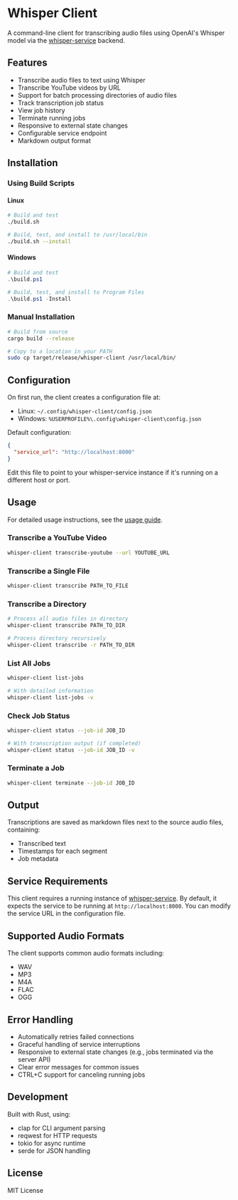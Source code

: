 # Whisper Client

A command-line client for transcribing audio files using OpenAI's Whisper model via the [whisper-service](https://github.com/aaronsb/whisper-service) backend.

## Features

- Transcribe audio files to text using Whisper
- Transcribe YouTube videos by URL
- Support for batch processing directories of audio files
- Track transcription job status
- View job history
- Terminate running jobs
- Responsive to external state changes
- Configurable service endpoint
- Markdown output format

## Installation

### Using Build Scripts

#### Linux
```bash
# Build and test
./build.sh

# Build, test, and install to /usr/local/bin
./build.sh --install
```

#### Windows
```powershell
# Build and test
.\build.ps1

# Build, test, and install to Program Files
.\build.ps1 -Install
```

### Manual Installation

```bash
# Build from source
cargo build --release

# Copy to a location in your PATH
sudo cp target/release/whisper-client /usr/local/bin/
```

## Configuration

On first run, the client creates a configuration file at:
- Linux: `~/.config/whisper-client/config.json`
- Windows: `%USERPROFILE%\.config\whisper-client\config.json`

Default configuration:
```json
{
  "service_url": "http://localhost:8000"
}
```

Edit this file to point to your whisper-service instance if it's running on a different host or port.

## Usage

For detailed usage instructions, see the [usage guide](docs/usage.md).

### Transcribe a YouTube Video
```bash
whisper-client transcribe-youtube --url YOUTUBE_URL
```

### Transcribe a Single File
```bash
whisper-client transcribe PATH_TO_FILE
```

### Transcribe a Directory
```bash
# Process all audio files in directory
whisper-client transcribe PATH_TO_DIR

# Process directory recursively
whisper-client transcribe -r PATH_TO_DIR
```

### List All Jobs
```bash
whisper-client list-jobs

# With detailed information
whisper-client list-jobs -v
```

### Check Job Status
```bash
whisper-client status --job-id JOB_ID

# With transcription output (if completed)
whisper-client status --job-id JOB_ID -v
```

### Terminate a Job
```bash
whisper-client terminate --job-id JOB_ID
```

## Output

Transcriptions are saved as markdown files next to the source audio files, containing:
- Transcribed text
- Timestamps for each segment
- Job metadata

## Service Requirements

This client requires a running instance of [whisper-service](https://github.com/aaronsb/whisper-service). By default, it expects the service to be running at `http://localhost:8000`. You can modify the service URL in the configuration file.

## Supported Audio Formats

The client supports common audio formats including:
- WAV
- MP3
- M4A
- FLAC
- OGG

## Error Handling

- Automatically retries failed connections
- Graceful handling of service interruptions
- Responsive to external state changes (e.g., jobs terminated via the server API)
- Clear error messages for common issues
- CTRL+C support for canceling running jobs

## Development

Built with Rust, using:
- clap for CLI argument parsing
- reqwest for HTTP requests
- tokio for async runtime
- serde for JSON handling

## License

MIT License
